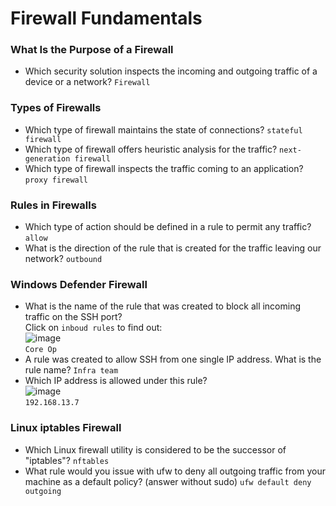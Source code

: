# Firewall Fundamentals

### What Is the Purpose of a Firewall
- Which security solution inspects the incoming and outgoing traffic of a device or a network? `Firewall`

### Types of Firewalls
- Which type of firewall maintains the state of connections? `stateful firewall`
- Which type of firewall offers heuristic analysis for the traffic? `next-generation firewall`
- Which type of firewall inspects the traffic coming to an application? `proxy firewall`

### Rules in Firewalls
- Which type of action should be defined in a rule to permit any traffic? `allow`
- What is the direction of the rule that is created for the traffic leaving our network? `outbound`

### Windows Defender Firewall
- What is the name of the rule that was created to block all incoming traffic on the SSH port?<br />
Click on `inboud rules` to find out: <br />
![image](https://github.com/user-attachments/assets/2b438c7c-5bcd-439c-8537-561e2a8c6556)<br />
`Core Op`
- A rule was created to allow SSH from one single IP address. What is the rule name? `Infra team`
- Which IP address is allowed under this rule?<br />
![image](https://github.com/user-attachments/assets/5653d8ca-fa70-4914-b68b-eb169f3b88b1)<br />
`192.168.13.7`

### Linux iptables Firewall
- Which Linux firewall utility is considered to be the successor of "iptables"? `nftables`
- What rule would you issue with ufw to deny all outgoing traffic from your machine as a default policy? (answer without sudo) `ufw default deny outgoing`

